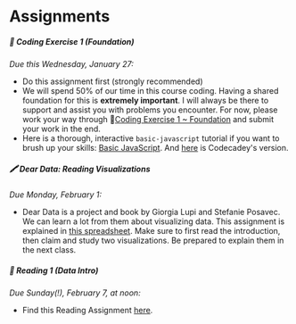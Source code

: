 # Assignments

##### 👾 Coding Exercise 1 (Foundation)

*Due this Wednesday, January 27:*

- Do this assignment first (strongly recommended)
-  We will spend 50% of our time in this course coding. Having a shared foundation for this is **extremely important**. I will always be there to support and assist you with problems you encounter. For now, please work your way through 👾[Coding Exercise 1 ~ Foundation](coding-exercises/exercise1-foundation) and submit your work in the end.
- Here is a thorough, interactive ``basic-javascript`` tutorial if you want to brush up your skills: [Basic JavaScript](https://learn.freecodecamp.org/javascript-algorithms-and-data-structures/basic-javascript/). And [here](https://www.codecademy.com/learn/introduction-to-javascript) is Codecadey's version.






##### 🖍 Dear Data: Reading Visualizations

*Due Monday, February 1:*

- Dear Data is a project and book by Giorgia Lupi and Stefanie Posavec. We can learn a lot from them about visualizing data. This assignment is explained in [this spreadsheet](https://docs.google.com/spreadsheets/d/1PTTTbewj2zsqgztBhNZKB2ipunpI7jiok2tmm_kfhXE/edit?usp=sharing). Make sure to first read the introduction, then claim and study two visualizations. Be prepared to explain them in the next class.





<!-- ##### 👾 Coding Exercise 2 (Form Data, Vanilla JS)

*Due Wednesday, February 3:*

- _ -->



<!-- ##### 👁 Watch this talk by Mike Bostock, Eyeo 2013
*Due Wednesday, February 3:*
- Find the talk [here]([talk](https://vimeo.com/69448223). -->



##### 📖 Reading 1 (Data Intro)

*Due Sunday(!), February 7, at noon:*

- Find this Reading Assignment [here](../readings/reading1).





<!-- ##### 👾 Coding Exercise 3 (Data-binding, JSON)

*Due Wednesday, February 10:*

- _ -->





<!-- ##### 📖 Reading 2 (Data Bias)

*Due Sunday(!), February 21, at noon:*

- Find this Reading Assignment [here](../readings/reading2). -->





<!-- ##### 👾 Coding Exercise 4 (Grouping Elements)

*Due Wednesday, February 24:*

- _ -->




<!-- ##### ✂️ Data Zine Paper Prototype

*Due Wednesday, February 24:*

- _ -->



<!-- ##### 📊 Read Edward Tufte's texts on Data Visualization

*Due Wednesday, February 24:*

- _ -->




<!-- ##### 📖 Reading 3 (Surveillance Capitalism)

*Due Sunday(!), Feb 28, at noon:*

- Find this Reading Assignment [here](../readings/reading3). -->




<!-- ##### 🏗Finished version of Data Zine

*Due Wednesday, March 3:*

- _ -->




<!-- ##### 🖼 Data Zine

*Due Monday, Mar 8:*

- _ -->
